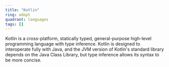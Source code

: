 ```yaml
---
title: "Kotlin"
ring: adopt
quadrant: languages
tags: []
---
```


Kotlin is a cross-platform, statically typed, general-purpose high-level programming language with type inference.
Kotlin is designed to interoperate fully with Java, and the JVM version of Kotlin's standard library depends on the Java
Class Library, but type inference allows its syntax to be more concise. 
